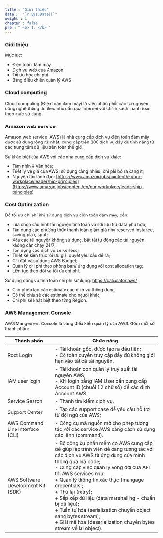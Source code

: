 ```yaml
---
title : "Giới thiệu"
date :  "`r Sys.Date()`" 
weight : 1 
chapter : false
pre : " <b> 1. </b> "
---
```

### Giới thiệu
Mục lục:
- Điện toán đám mây
- Dịch vụ web của Amazon
- Tối ưu hóa chi phí
- Bảng điều khiển quản lý AWS

### Cloud computing
Cloud computing (Điện toán đám mây) là việc phân phối các tài nguyên công nghệ thông tin theo nhu cầu qua Internet với chính sách thanh toán theo mức sử dụng.

### Amazon web service
Amazon web service (AWS) là nhà cung cấp dịch vụ điện toán đám mây được sử dụng rộng rãi nhất, cung cấp trên 200 dịch vụ đầy đủ tính năng từ các trung tâm dữ liệu trên toàn thế giới.

Sự khác biệt của AWS với các nhà cung cấp dịch vụ khác:
- Tầm nhìn & Văn hóa;
- Triết lý về giá của AWS: sử dụng càng nhiều, chi phí bỏ ra càng ít;
- Nguyên tắc lãnh đạo: [https://www.amazon.jobs/content/en/our-workplace/leadership-principles](https://www.amazon.jobs/content/en/our-workplace/leadership-principles)
  
### Cost Optimization
Để tối ưu chi phí khi sử dụng dịch vụ điện toán đám mây, cần:
- Lựa chọn cấu hình tài nguyện tính toán và nơi lưu trữ data phù hợp;
- Tận dụng các phương thức thanh toán giảm giá như reserved instance, saving plan, spot;
- Xóa các tài nguyện không sử dụng, bật tắt tự động các tài nguyên không cần chạy 24/7;
- Tận dụng các dịch vụ serverless;
- Thiết kế kiến trúc tối ưu giải quyết yêu cầu để ra;
- Cài đặt và sử dụng AWS Budget;
- Quản lý chi phí theo phòng ban/ ứng dụng với cost allocation tag;
- Liên tục theo dõi và tối ưu chi phí.

Sử dụng công vụ tính toán chi phí sử dụng: https://calculator.aws/
- Cho phép tạo các estimate các dịch vụ thông dụng;
- Có thể chia sẻ các estimate cho người khác;
- Chi phí sẽ khát biệt theo từng Region.

### AWS Management Console
AWS Mangement Console là bảng điều kiển quản lý của AWS. Gồm mốt số thành phần:

| Thành phần                         | Chức năng                                      |
| ---------------------------------- | -----------------------------------------------|
| Root Login                         | - Tài khoản gốc, được tạo ra đầu tiên;<br>- Có toàn quyền truy cập đầy đủ không giới hạn vào tất cả tài nguyên.|
| IAM user login                     | - Tài khoản con quản lý truy suất tài nguyên AWS;<br>- Khi login bằng IAM User cần cung cấp Account ID (chuỗi 12 chữ số) để xác định Account AWS.|
| Service Search                     | - Thanh tìm kiếm dịch vụ.|
| Support Center                     | - Tạo các support case để yêu cầu hỗ trợ từ đội ngủ của AWS;|
| AWS Command Line Interface (CLI)   | - Công cụ mã nguồn mở cho phép tương tác với các service AWS bằng cách sử dụng các lệnh (command).|
| AWS Software Development Kit (SDK) | - Bộ công cụ phần mềm do AWS cung cấp để giúp lập trình viên dễ dàng tương tác với các dịch vụ AWS từ ứng dụng của mình thông qua mã code; <br>- Cung cấp việc quản lý vòng đời của API tới AWS services như:<br>+ Quản lý thông tin xác thực (mangage credentials);<br>+ Thử lại (retry);<br>+ Sắp xếp dữ liệu (data marshalling - chuẩn bị dữ liệu);<br>+ Tuần tự hóa (serialization chuyển object sang bytes stream);<br>+ Giải mã hóa (deserialization chuyển bytes stream về lại object).|





